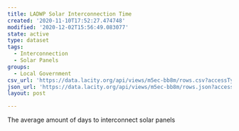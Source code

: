 ```yaml
---
title: LADWP Solar Interconnection Time
created: '2020-11-10T17:52:27.474748'
modified: '2020-12-02T15:56:49.083077'
state: active
type: dataset
tags:
  - Interconnection
  - Solar Panels
groups:
  - Local Government
csv_url: 'https://data.lacity.org/api/views/m5ec-bb8m/rows.csv?accessType=DOWNLOAD'
json_url: 'https://data.lacity.org/api/views/m5ec-bb8m/rows.json?accessType=DOWNLOAD'
layout: post

---
```

The average amount of days to interconnect solar panels
